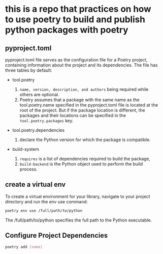 # this is a repo that practices on how to use poetry to build and publish python packages with poetry

## pyproject.toml

pyproject.toml file serves as the configuration file for a Poetry project, containing information about the project and its dependencies. The file has three tables by default:

- tool.poetry

    1. `name, version, description, and authors` being required while others are optional.
    2. Poetry assumes that a package with the same name as the tool.poetry.name specified in the pyproject.toml file is located at the root of the project. But if the package location is different, the packages and their locations can be specified in the `tool.poetry.packages` key.

- tool.poetry.dependencies

    1. declare the Python version for which the package is compatible.

- build-system

    1. `requires` is a list of dependencies required to build the package,
    2. `build-backend` is the Python object used to perform the build process.

## create a virtual env

To create a virtual environment for your library, navigate to your project directory and run the env use command:

```bash
poetry env use /full/path/to/python
```

The /full/path/to/python specifies the full path to the Python executable.

## Configure Project Dependencies

```bash
poetry add [name] 
```
